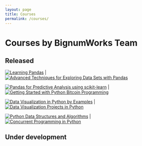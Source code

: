 ```yaml
---
layout: page
title: Courses
permalink: /courses/
---
```


# Courses by BignumWorks Team

## Released

[![Learning Pandas](https://d1ldz4te4covpm.cloudfront.net/sites/default/files/imagecache/ppv4_main_book_cover/bookretailers/V07047_MockupCover.png)](https://www.packtpub.com/big-data-and-business-intelligence/learning-pandas-video) | [![Advanced Techniques for Exploring Data Sets with Pandas](https://dz13w8afd47il.cloudfront.net/sites/default/files/imagecache/ppv4_main_book_cover/bookretailers/V08275_MockupCover.png)](https://www.packtpub.com/big-data-and-business-intelligence/advanced-techniques-exploring-data-sets-pandas-video)

[![Pandas for Predictive Analysis using scikit-learn](https://dz13w8afd47il.cloudfront.net/sites/default/files/imagecache/ppv4_main_book_cover/bookretailers/V08279_MockupCover.png)](https://www.packtpub.com/big-data-and-business-intelligence/pandas-predictive-analysis-using-scikit-learn-video) | [![Getting Started with Python Bitcoin Programming](https://dz13w8afd47il.cloudfront.net/sites/default/files/imagecache/ppv4_main_book_cover/bookretailers/V09108_MockupCover.png)](https://www.packtpub.com/application-development/getting-started-python-bitcoin-programming-video)

[![Data Visualization in Python by Examples](https://d1ldz4te4covpm.cloudfront.net/sites/default/files/imagecache/ppv4_main_book_cover/bookretailers/V09595_MockupCover.png)](https://www.packtpub.com/virtualization-and-cloud/data-visualization-python-examples-video) | [![Data Visualization Projects in Python](https://d1ldz4te4covpm.cloudfront.net/sites/default/files/imagecache/ppv4_main_book_cover/bookretailers/V09596_low.png)](https://www.packtpub.com/virtualization-and-cloud/data-visualization-projects-python-video)

[![Python Data Structures and Algorithms](https://d255esdrn735hr.cloudfront.net/sites/default/files/imagecache/ppv4_main_book_cover/bookretailers/V09091_low.png)](https://www.packtpub.com/application-development/python-data-structures-and-algorithms-video) | [![Concurrent Programming in Python](https://dz13w8afd47il.cloudfront.net/sites/default/files/imagecache/ppv4_main_book_cover/bookretailers/V10043_MockupCover.png)](https://www.packtpub.com/application-development/concurrent-programming-python-video-0)


## Under development

